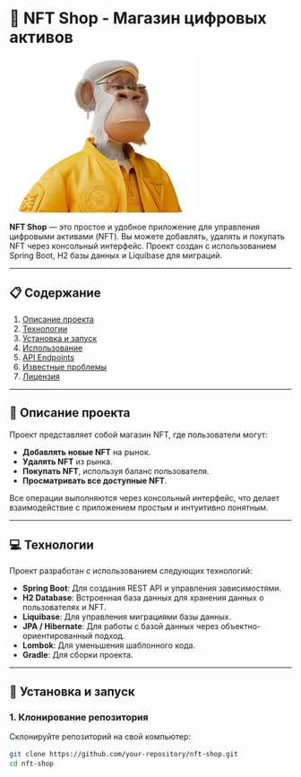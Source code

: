 # 🎨 NFT Shop - Магазин цифровых активов
![NFT Logo](src/main/resources/Обезьяна.png)

**NFT Shop** — это простое и удобное приложение для управления цифровыми активами (NFT). Вы можете добавлять, удалять и покупать NFT через консольный интерфейс. Проект создан с использованием Spring Boot, H2 базы данных и Liquibase для миграций.

---

## 📋 Содержание

1. [Описание проекта](#описание-проекта)
2. [Технологии](#технологии)
3. [Установка и запуск](#установка-и-запуск) 
4. [Использование](#использование) 
5. [API Endpoints](#api-endpoints)
6. [Известные проблемы](#известные-проблемы)
7. [Лицензия](#лицензия)

---

## 🌟 Описание проекта

Проект представляет собой магазин NFT, где пользователи могут:
- **Добавлять новые NFT** на рынок.
- **Удалять NFT** из рынка.
- **Покупать NFT**, используя баланс пользователя.
- **Просматривать все доступные NFT**.

Все операции выполняются через консольный интерфейс, что делает взаимодействие с приложением простым и интуитивно понятным.

---

## 💻 Технологии

Проект разработан с использованием следующих технологий:

- **Spring Boot**: Для создания REST API и управления зависимостями.
- **H2 Database**: Встроенная база данных для хранения данных о пользователях и NFT.
- **Liquibase**: Для управления миграциями базы данных.
- **JPA / Hibernate**: Для работы с базой данных через объектно-ориентированный подход.
- **Lombok**: Для уменьшения шаблонного кода.
- **Gradle**: Для сборки проекта.

---

## 🚀 Установка и запуск

### 1. Клонирование репозитория
Склонируйте репозиторий на свой компьютер:
```bash
git clone https://github.com/your-repository/nft-shop.git
cd nft-shop
